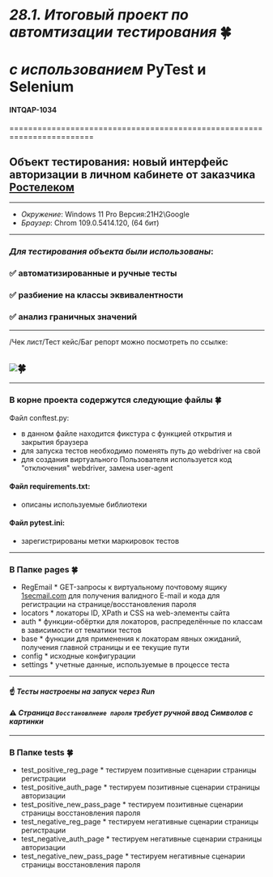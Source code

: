 # *28.1. Итоговый проект по автомтизации тестирования* :four_leaf_clover:
# *с использованием* PyTest и Selenium 
#### INTQAP-1034
========================================================================
## Объект тестирования: новый интерфейс авторизации в личном кабинете от заказчика [Ростелеком](https://b2c.passport.rt.ru)
----------------------------------------------------------------------------------
* *Окружение*: Windows 11 Pro Версия:21H2\Google 
* *Браузер*: Chrom 109.0.5414.120, (64 бит)
________________________________________________
### *Для тестирования объекта были использованы*:
### :white_check_mark: автоматизированные и ручные тесты
### :white_check_mark: разбиение на классы эквивалентности
### :white_check_mark: анализ граничных значений
-----------------------------------------------------------
/Чек лист/Тест кейс/Баг репорт можно посмотреть по ссылке: 
## [<img src="https://img.shields.io/badge/Чек лист/Тест кейс/Баг репорт-3914AF?style=for-the-badge&logo=/Чек лист/Тест кейс/Баг репорт&logoColor=ЦВЕТ ЛОГОТИПА"/>](https://docs.google.com/spreadsheets/d/1KOnp581oWDApILyWZXfkm6Y6xhpEp1Gr/edit?usp=sharing&ouid=116953298783582314603&rtpof=true&sd=true):four_leaf_clover:
----------------------------------------------------------

###  В корне проекта содержутся следующие файлы :four_leaf_clover:
Файл conftest.py:
* в данном файле находится фикстура с функцией открытия и закрытия браузера 
* для запуска тестов необходимо поменять путь до webdriver на свой 
* для создания виртуального Пользователя используется код "отключения" webdriver, замена user-agent
#### Файл requirements.txt:
* описаны используемые библиотеки
#### Файл pytest.ini:
* зарегистрированы метки маркировок тестов

--------------------------------------------------------
### В Папке pages :four_leaf_clover:
* RegEmail * GET-запросы к виртуальному почтовому ящику [1secmail.com](https://www.1secmail.com/) для получения валидного 
E-mail и кода для регистрации на странице/восстановления пароля   
* locators * локаторы ID, XPath и CSS на web-элементы сайта   
* auth * функции-обёртки для локаторов, распределённые по классам в зависимости от тематики тестов   
* base * функции для применения к локаторам явных ожиданий, получения главной страницы  и ее текущие пути   
* config * исходные конфигурации   
* settings * учетные данные, используемые в процессе теста
-----------------------------------------------------------
#### :point_up: *Тесты настроены на запуск через Run* 
#### :warning: *Страница `Восстановлнеие пароля`  требует ручной ввод Символов с картинки* 
---------------------------------------------------------
### В Папке tests :four_leaf_clover: 
* test_positive_reg_page  * тестируем позитивные сценарии страницы регистрации   
* test_positive_auth_page  * тестируем позитивные сценарии страницы авторизации 
* test_positive_new_pass_page  * тестируем позитивные сценарии страницы восстановления пароля
* test_negative_reg_page  * тестируем негативные сценарии страницы регистрации 
* test_negative_auth_page  * тестируем негативные сценарии страницы авторизации   
* test_negative_new_pass_page * тестируем негативные сценарии страницы восстановления пароля   



